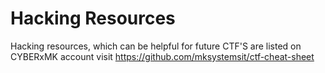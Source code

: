 # Hacking Resources

Hacking resources, which can be helpful for future CTF'S are listed on CYBERxMK account visit 
  https://github.com/mksystemsit/ctf-cheat-sheet
